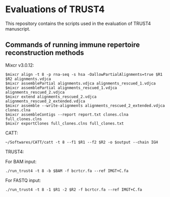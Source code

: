 # Evaluations of TRUST4 
This repository contains the scripts used in the evaluation of TRUST4 manuscript.

## Commands of running immune repertoire reconstruction methods
Mixcr v3.0.12:

	$mixcr align -t 8 -p rna-seq -s hsa -OallowPartialAlignments=true $R1 $R2 alignments.vdjca
	$mixcr assemblePartial alignments.vdjca alignments_rescued_1.vdjca
	$mixcr assemblePartial alignments_rescued_1.vdjca alignments_rescued_2.vdjca
	$mixcr extend alignments_rescued_2.vdjca alignments_rescued_2_extended.vdjca
	$mixcr assemble --write-alignments alignments_rescued_2_extended.vdjca clones.clna
	$mixcr assembleContigs --report report.txt clones.clna full_clones.clns
	$mixcr exportClones full_clones.clns full_clones.txt

CATT:
	
	~/Softwares/CATT/catt -t 8 --f1 $R1 --f2 $R2 -o $output --chain IGH

TRUST4:

For BAM input:
	
	./run_trust4 -t 8 -b $BAM -f bcrtcr.fa --ref IMGT+C.fa

For FASTQ input:

	./run_trust4 -t 8 -1 $R1 -2 $R2 -f bcrtcr.fa --ref IMGT+C.fa
